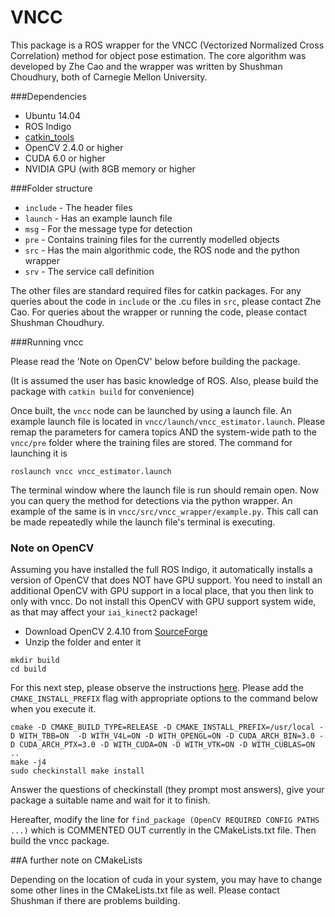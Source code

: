 VNCC
====

This package is a ROS wrapper for the VNCC (Vectorized Normalized Cross Correlation) method for object pose estimation. The core algorithm was developed by Zhe Cao and the wrapper was written by Shushman Choudhury, both of Carnegie Mellon University.

###Dependencies
* Ubuntu 14.04
* ROS Indigo
* [catkin_tools](https://catkin-tools.readthedocs.org/en/latest/)
* OpenCV 2.4.0 or higher
* CUDA 6.0 or higher
* NVIDIA GPU (with 8GB memory or higher

###Folder structure
* `include` - The header files
* `launch` - Has an example launch file
* `msg` - For the message type for detection
* `pre` - Contains training files for the currently modelled objects
* `src` - Has the main algorithmic code, the ROS node and the python wrapper
* `srv` - The service call definition

The other files are standard required files for catkin packages. For any queries about the code in `include` or the .cu files in `src`, please contact Zhe Cao. For queries about the wrapper or running the code, please contact Shushman Choudhury.


###Running vncc

Please read the 'Note on OpenCV' below before building the package.

(It is assumed the user has basic knowledge of ROS. Also, please build the package with `catkin build` for convenience)

Once built, the `vncc` node can be launched by using a launch file. An example launch file is located in `vncc/launch/vncc_estimator.launch`. Please remap the parameters for camera topics AND the system-wide path to the `vncc/pre` folder where the training files are stored. The command for launching it is

`roslaunch vncc vncc_estimator.launch`

The terminal window where the launch file is run should remain open. Now you can query the method for detections via the python wrapper. An example of the same is in `vncc/src/vncc_wrapper/example.py`. This call can be made repeatedly while the launch file's terminal is executing.


### Note on OpenCV

Assuming you have installed the full ROS Indigo, it automatically installs a version of OpenCV that does NOT have GPU support. You need to install an additional OpenCV with GPU support in a local place, that you then link to only with vncc. Do not install this OpenCV with GPU support system wide, as that may affect your `iai_kinect2` package!

* Download OpenCV 2.4.10 from [SourceForge](http://sourceforge.net/projects/opencvlibrary/files/opencv-unix/2.4.10/)
* Unzip the folder and enter it

```
mkdir build
cd build
```

For this next step, please observe the instructions [here](http://docs.opencv.org/doc/tutorials/introduction/linux_install/linux_install.html#building-opencv-from-source-using-cmake-using-the-command-line). Please add the `CMAKE_INSTALL_PREFIX` flag with appropriate options to the command below when you execute it.

```
cmake -D CMAKE_BUILD_TYPE=RELEASE -D CMAKE_INSTALL_PREFIX=/usr/local -D WITH_TBB=ON  -D WITH_V4L=ON -D WITH_OPENGL=ON -D CUDA_ARCH_BIN=3.0 -D CUDA_ARCH_PTX=3.0 -D WITH_CUDA=ON -D WITH_VTK=ON -D WITH_CUBLAS=ON ..
make -j4
sudo checkinstall make install
```

Answer the questions of checkinstall (they prompt most answers), give your package a suitable name and wait for it to finish.

Hereafter, modify the line for `find_package (OpenCV REQUIRED CONFIG PATHS ...)` which is COMMENTED OUT currently in the CMakeLists.txt file. Then build the vncc package.

##A further note on CMakeLists

Depending on the location of cuda in your system, you may have to change some other lines in the CMakeLists.txt file as well. Please contact Shushman if there are problems building.